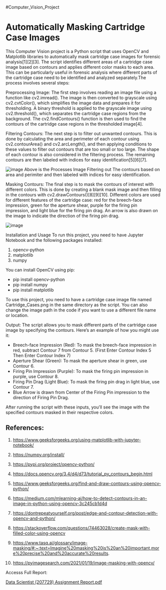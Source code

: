 #Computer_Vision_Project

# Automatically Masking Cartridge Case Images
This Computer Vision project is a Python script that uses OpenCV and Matplotlib libraries to automatically mask cartridge case images for forensic analysis[1][2][3]. The script identifies different areas of a cartridge case image based on contours and applies different color masks to each area. This can be particularly useful in forensic analysis where different parts of the cartridge case need to be identified and analyzed separately.The process involves several steps:

Preprocessing Image: The first step involves reading an image file using a function like cv2.imread(). The image is then converted to grayscale using cv2.cvtColor(), which simplifies the image data and prepares it for thresholding. A binary threshold is applied to the grayscale image using cv2.threshold(), which separates the cartridge case regions from the background. The cv2.findContours() function is then used to find the contours of the cartridge case regions in the thresholded image[4].

Filtering Contours: The next step is to filter out unwanted contours. This is done by calculating the area and perimeter of each contour using cv2.contourArea() and cv2.arcLength(), and then applying conditions to these values to filter out contours that are too small or too large. The shape of each contour is also considered in the filtering process. The remaining contours are then labeled with indices for easy identification[5][6][7].


![image](https://github.com/mohammedtareeq786/Computer_Vision_Project/assets/133824825/60b1e6b8-7a3b-4da3-a59a-3eb24f9cc465)
Above is the Processes Image Filtering out The contours based on area and perimiter and then labeled with indices for easy identification.

Masking Contours: The final step is to mask the contours of interest with different colors. This is done by creating a blank mask image and then filling in the contours with cv2.drawContours()[8][9][10]. Different colors are used for different features of the cartridge case: red for the breech-face impression, green for the aperture shear, purple for the firing pin impression, and light blue for the firing pin drag. An arrow is also drawn on the image to indicate the direction of the firing pin drag.

![image](https://github.com/mohammedtareeq786/Computer_Vision_Project/assets/133824825/80bdcc3f-01bf-41e1-8565-2cc44c69adab)


Installation and Usage
To run this project, you need to have Jupyter Notebook and the following packages installed:

1. opencv-python
2. matplotlib
3. numpy 

You can install OpenCV using pip:

- pip install opencv-python
- pip install numpy
- pip install matplotlib

To use this project, you need to have a cartridge case image file named Cartridge_Cases.png in the same directory as the script. You can also change the image path in the code if you want to use a different file name or location.

Output:
The script allows you to mask different parts of the cartridge case image by specifying the contours. Here’s an example of how you might use it:

- Breech-face Impression (Red): To mask the breech-face impression in red, subtract Contour 7 from Contour 5. (First Enter Contour Index 5 Then Enter Contour Index 7)
- Aperture Shear (Green): To mask the aperture shear in green, use Contour 6.
- Firing Pin Impression (Purple): To mask the firing pin impression in purple, use Contour 8.
- Firing Pin Drag (Light Blue): To mask the firing pin drag in light blue, use Contour 7.
- Blue Arrow is drawn from Center of the Firing Pin impression to the direction of Firing Pin Drag.

After running the script with these inputs, you’ll see the image with the specified contours masked in their respective colors.

## References:


1. https://www.geeksforgeeks.org/using-matplotlib-with-jupyter-notebook/
2. https://numpy.org/install/
3. https://pypi.org/project/opencv-python/

4. https://docs.opencv.org/3.4/d4/d73/tutorial_py_contours_begin.html
5. https://www.geeksforgeeks.org/find-and-draw-contours-using-opencv-python/
6. https://medium.com/mlearning-ai/how-to-detect-contours-in-an-image-in-python-using-opencv-3c245cb1d4d
7. https://dontrepeatyourself.org/post/edge-and-contour-detection-with-opencv-and-python/

8. https://stackoverflow.com/questions/74463028/create-mask-with-filled-color-using-opencv
9. https://www.tasq.ai/glossary/image-masking/#:~:text=Imagine%20masking%20is%20an%20important,more%20precise%20and%20accurate%20results.
10. https://pyimagesearch.com/2021/01/19/image-masking-with-opencv/



Accesss Full Report: 

[Data Scientist (207729) Assignment Report.pdf](https://github.com/mohammedtareeq786/Computer_Vision_Project/files/13942968/Data.Scientist.207729.Assignment.Report.pdf)

